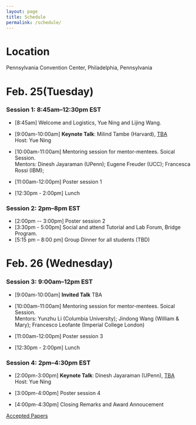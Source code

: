 ```yaml
---
layout: page
title: Schedule
permalink: /schedule/
---
```


# Location
Pennsylvania Convention Center, Philadelphia, Pennsylvania 

# Feb. 25(Tuesday)

### Session 1: 8:45am–12:30pm EST

- [8:45am] Welcome and Logistics, Yue Ning and Lijing Wang.
  
- [9:00am-10:00am] **Keynote Talk**: Milind Tambe (Harvard), [TBA](../speakers/) \
Host: Yue Ning

- [10:00am-11:00am] Mentoring session for mentor-mentees. Soical Session. \
  Mentors: Dinesh Jayaraman (UPenn);  Eugene Freuder (UCC); Francesca Rossi (IBM); 

- [11:00am-12:00pm]  Poster session 1
 
- [12:30pm - 2:00pm] Lunch  

### Session 2: 2pm–8pm EST

- [2:00pm -- 3:00pm] Poster session 2
- [3:30pm - 5:00pm] Social and attend Tutorial and Lab Forum, Bridge Program.
- [5:15 pm – 8:00 pm] Group Dinner for all students (TBD)



# Feb. 26 (Wednesday)

### Session 3: 9:00am–12pm EST

- [9:00am-10:00am] **Invited Talk** TBA

- [10:00am-11:00am] Mentoring session for mentor-mentees. Soical Session. \
  Mentors: Yunzhu Li (Columbia University); Jindong Wang (William & Mary); Francesco Leofante (Imperial College London)

- [11:00am-12:00pm]  Poster session 3

- [12:30pm - 2:00pm] Lunch 

### Session 4: 2pm–4:30pm EST

- [2:00pm-3:00pm] **Keynote Talk**:  Dinesh Jayaraman (UPenn), [TBA](../speakers/) \
Host: Yue Ning

- [3:00pm-4:00pm]  Poster session 4

- [4:00pm-4:30pm] Closing Remarks and Award Annoucement



[Accepted Papers](../papers)
